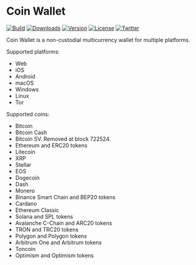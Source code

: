 # Coin Wallet

[![Build](https://github.com/coinspace/coinspace/actions/workflows/ci.yml/badge.svg)](https://github.com/CoinSpace/CoinSpace/actions/workflows/ci.yml)
[![Downloads](https://img.shields.io/github/downloads/coinspace/coinspace/total)](https://github.com/CoinSpace/CoinSpace/releases)
[![Version](https://img.shields.io/github/v/release/coinspace/coinspace?label=version)](https://github.com/CoinSpace/CoinSpace/releases)
[![License](https://img.shields.io/github/license/CoinSpace/CoinSpace?color=blue)](https://github.com/CoinSpace/CoinSpace/blob/master/LICENSE)
[![Twitter](https://img.shields.io/twitter/follow/CoinAppWallet?style=social)](https://twitter.com/intent/follow?screen_name=CoinAppWallet)

Coin Wallet is a non-custodial multicurrency wallet for multiple platforms.

Supported platforms:
- Web
- iOS
- Android
- macOS
- Windows
- Linux
- Tor

Supported coins:
- Bitcoin
- Bitcoin Cash
- Bitcoin SV. Removed at block 722524.
- Ethereum and ERC20 tokens
- Litecoin
- XRP
- Stellar
- EOS
- Dogecoin
- Dash
- Monero
- Binance Smart Chain and BEP20 tokens
- Cardano
- Ethereum Classic
- Solana and SPL tokens
- Avalanche C-Chain and ARC20 tokens
- TRON and TRC20 tokens
- Polygon and Polygon tokens
- Arbitrum One and Arbitrum tokens
- Toncoin
- Optimism and Optimism tokens
